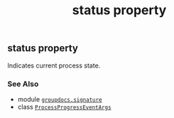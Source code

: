 ﻿---
title: status property
second_title: GroupDocs.Signature for Python via .NET API References
description: 
type: docs
url: /python-net/groupdocs.signature/processprogresseventargs/status/
is_root: false
weight: 60
---

## status property


Indicates current process state.

### See Also
* module [`groupdocs.signature`](../../)
* class [`ProcessProgressEventArgs`](/signature/python-net/groupdocs.signature/processprogresseventargs)
